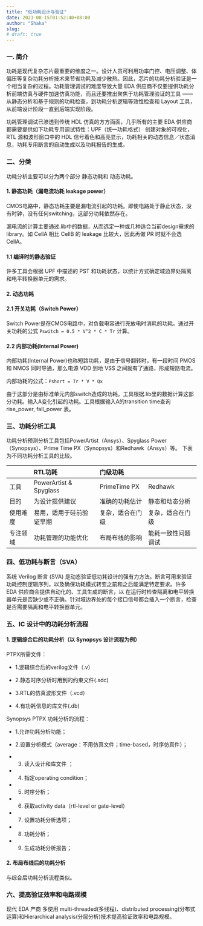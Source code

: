 ```yaml
---
title: "低功耗设计与验证"
date: 2023-08-15T01:52:40+08:00
author: "Shaka"
slug: 
# draft: true
---
```


### 一. 简介

功耗是现代复杂芯片最重要的维度之一。设计人员可利用功率门控、电压调整、体偏压等复杂功耗分析技术来节省功耗及减少散热。因此，芯片的功耗分析验证是一个相当复杂的过程。功耗管理调试的难度导致大量 EDA 供应商不仅要提供功耗分析前端仿真与硬件加速仿真功能，而且还要推出聚焦于功耗管理验证的工具 —— 从静态分析和基于规则的功耗检查，到功耗分析逻辑等效性检查和 Layout 工具，从前端设计阶段一直到后端实现阶段。

功耗管理调试已渗透到传统 HDL 仿真的方方面面，几乎所有的主要 EDA 供应商都需要提供如下功耗专用调试特性：UPF（统一功耗格式） 创建对象的可视化，RTL 源和波形窗口中的 HDL 信号着色和高亮显示，功耗相关的动态信息／状态消息，功耗专用断言的自动生成以及功耗报告的生成。


### 二、分类

功耗分析主要可以分为两个部分 静态功耗和 动态功耗。

#### 1. 静态功耗（漏电流功耗 leakage power）

CMOS电路中，静态功耗主要是漏电流引起的功耗。即使电路处于静止状态，没有时钟，没有任何switching，这部分功耗依然存在。

漏电流的计算主要通过.lib中的数据，从而选定一种或几种适合当前design需求的library。如 CellA 相比 CellB 的 leakage 比较大，因此再做 PR 时就不会选 CellA。

#### 1.1 编译时的静态验证

许多工具会根据 UPF 中描述的 PST 和功耗状态，以统计方式确定域边界处隔离和电平转换器单元的需求。

#### 2. 动态功耗

#### 2.1 开关功耗（Switch Power）

Switch Power是在CMOS电路中，对负载电容进行充放电时消耗的功耗。通过开关功耗的公式 `Pswitch = 0.5 * V^2 * C * Tr` 计算。

#### 2.2 内部功耗(Internal Power)

内部功耗(Internal Power)也称短路功耗，是由于信号翻转时，有一段时间 PMOS 和 NMOS 同时导通，那么电源 VDD 到地 VSS 之间就有了通路，形成短路电流。

内部功耗的公式：`Pshort = Tr * V * Qx`

由于这部分是由标准单元内部switch造成的功耗。工具根据.lib里的数据计算这部分功耗。输入A变化引起的功耗。工具根据输入A的transition time查询rise_power, fall_power 表。

### 三、功耗分析工具

功耗分析预测分析工具包括PowerArtist（Ansys）、Spyglass Power（Synopsys）、Prime Time PX（Synopsys）和Redhawk（Ansys）等。
下表为不同功耗分析工具的比较。


|      | RTL功耗 | 门级功耗 |  |
| :----- | :----- | :----- | :----- |
| 工具 | PowerArtist & Spyglass | PrimeTime PX | Redhawk |
| 目的 | 为设计提供建议	 | 准确的功耗估计	 | 静态和动态分析 |
| 使用难度 | 易用，适用于硅前验证早期 	 | 复杂，适合在门级	 | 复杂，适合在门级 |
| 专注领域 | 功耗管理的功能优化	 | 布局布线的影响 | 能耗一致性问题调试 |

### 四、低功耗与断言（SVA）

系统 Verilog 断言 (SVA) 是动态验证低功耗设计的强有力方法。断言可用来验证功耗控制逻辑序列，以及确保功耗模式转变之前和之后能满足特定要求。许多 EDA 供应商会提供自动化的、工具生成的断言，以
在运行时检查隔离和电平转换器单元是否缺少或不正确。针对域边界处的每个接口信号都会插入一个断言，检查是否需要隔离和电平转换器单元。

### 五、IC 设计中的功耗分析流程

#### 1. 逻辑综合后的功耗分析（以 Synopsys 设计流程为例）

PTPX所需文件：

- 1.逻辑综合后的verilog文件（.v）

- 2.静态时序分析时用到的约束文件(.sdc)

- 3.RTL的仿真波形文件（.vcd）

- 4.有功耗信息的库文件(.db)

Synopsys PTPX 功耗分析的流程：

- 1.允许功耗分析功能；

- 2.设置分析模式（average：不用仿真文件；time-based，时序仿真件）；

- 3. 读入设计和库文件 ；

- 4. 指定operating condition；

- 5. 时序分析；

- 6. 获取activity data（rtl-level or gate-level）

- 7. 设置功耗分析选项；

- 8. 功耗分析；

- 9. 生成功耗分析报告；

#### 2. 布局布线后的功耗分析

与综合后功耗分析流程类似。

### 六、提高验证效率和电路规模

现代 EDA 产商 多使用 multi-threaded(多线程)、distributed processing(分布式运算)和Hierarchical analysis(分层分析)技术提高验证效率和电路规模。
